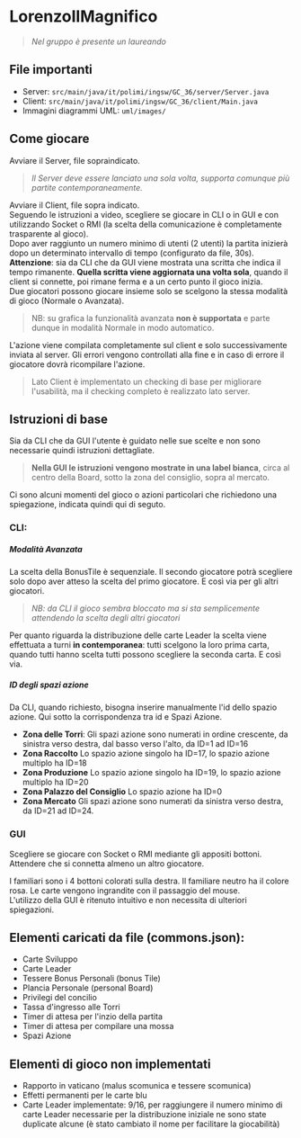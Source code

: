 # LorenzoIlMagnifico
> *Nel gruppo è presente un laureando*

## File importanti
- Server: `src/main/java/it/polimi/ingsw/GC_36/server/Server.java`
- Client: `src/main/java/it/polimi/ingsw/GC_36/client/Main.java`
- Immagini diagrammi UML: `uml/images/`

## Come giocare
Avviare il Server, file sopraindicato.  

>_Il Server deve essere lanciato una sola volta, supporta comunque più partite 
contemporaneamente._

Avviare il Client, file sopra indicato.  
Seguendo le istruzioni a video, scegliere se giocare in CLI o in GUI e con utilizzando Socket o RMI (la scelta della comunicazione è completamente trasparente al gioco).  
Dopo aver raggiunto un numero minimo di utenti (2 utenti) la partita inizierà dopo un determinato intervallo di tempo (configurato da file, 30s).  
**Attenzione**: sia da CLI che da GUI viene mostrata una scritta che indica il tempo rimanente. **Quella scritta viene aggiornata una volta sola**, quando il client si connette, poi rimane ferma e a un certo punto il gioco inizia.   
Due giocatori possono giocare insieme solo se scelgono la stessa modalità di gioco (Normale o Avanzata).

>NB: su grafica la funzionalità avanzata **non è supportata** e parte dunque in 
modalità Normale in modo automatico.

L'azione viene compilata completamente sul client e solo successivamente inviata al server. Gli errori vengono 
controllati alla fine e in caso di errore il giocatore dovrà ricompilare l'azione.

>Lato Client è implementato un checking di base per migliorare l'usabilità, ma il checking completo è realizzato lato server. 

## Istruzioni di base
Sia da CLI che da GUI l'utente è guidato nelle sue scelte e non sono necessarie quindi istruzioni dettagliate.
> **Nella GUI le istruzioni vengono mostrate in una label bianca**, circa al centro della Board, sotto la zona del consiglio, sopra al mercato.

Ci sono alcuni momenti del gioco o azioni particolari che richiedono una spiegazione, indicata quindi qui di seguto.

### CLI:  
##### Modalità Avanzata
La scelta della BonusTile è sequenziale. Il secondo giocatore potrà 
scegliere solo dopo aver atteso la scelta del primo giocatore. E così via
 per gli altri giocatori. 
 
>_NB: da CLI il gioco sembra bloccato ma si sta semplicemente attendendo 
la scelta degli altri giocatori_

Per quanto riguarda la distribuzione delle carte Leader la scelta viene 
effettuata a turni **in contemporanea**: tutti scelgono la loro prima carta, 
quando tutti hanno scelta tutti possono scegliere la seconda carta. E così via.
    
##### ID degli spazi azione
Da CLI, quando richiesto, bisogna inserire manualmente l'id dello spazio azione. Qui sotto la corrispondenza tra id e Spazi Azione.
- **Zona delle Torri**: Gli spazi azione sono numerati in ordine crescente, da 
sinistra verso destra, dal basso verso l'alto, da ID=1 ad ID=16 
- **Zona Raccolto** Lo spazio azione singolo ha ID=17, lo spazio azione 
multiplo ha ID=18
- **Zona Produzione** Lo spazio azione singolo ha ID=19, lo spazio azione 
multiplo ha ID=20
- **Zona Palazzo del Consiglio** Lo spazio azione ha ID=0
- **Zona Mercato** Gli spazi azione sono numerati da sinistra verso destra, 
da ID=21 
   ad ID=24.
  
### GUI
Scegliere se giocare con Socket o RMI mediante gli appositi bottoni.
Attendere che si connetta almeno un altro giocatore.  

I familiari sono i 4 bottoni colorati sulla destra. Il familiare neutro ha il colore 
rosa. 
Le carte vengono ingrandite con il passaggio del mouse.  
L'utilizzo della GUI è ritenuto intuitivo e non necessita di ulteriori spiegazioni.

## Elementi caricati da file (commons.json):
- Carte Sviluppo
- Carte Leader
- Tessere Bonus Personali (bonus Tile)
- Plancia Personale (personal Board)
- Privilegi del concilio
- Tassa d'ingresso alle Torri
- Timer di attesa per l'inzio della partita
- Timer di attesa per compilare una mossa
- Spazi Azione

## Elementi di gioco non implementati
- Rapporto in vaticano (malus scomunica e tessere scomunica)
- Effetti permanenti per le carte blu
- Carte Leader implementate: 9/16, 
  per raggiungere il numero minimo di carte Leader necessarie per la 
  distribuzione iniziale ne sono state duplicate alcune (è stato cambiato il 
  nome per facilitare la giocabilità)






